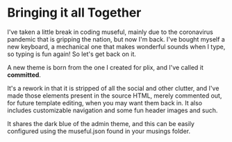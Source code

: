 
[meta-date]: <> (2020-04-11T10:05:04.217Z)
[meta-branch]: <> (master)
[meta-commit]: <> (none)
[meta-user]: <> (Lee Nattress)

# Bringing it all Together

I've taken a little break in coding museful, mainly due to the coronavirus pandemic that is gripping the nation, but now I'm back. I've bought myself a new keyboard, a mechanical one that makes wonderful sounds when I type, so typing is fun again! So let's get back on it.

A new theme is born from the one I created for plix, and I've called it __committed__.

It's a rework in that it is stripped of all the social and other clutter, and I've made those elements present in the source HTML, merely commented out, for future template editing, when you may want them back in. It also includes customizable navigation and some fun header images and such.

It shares the dark blue of the admin theme, and this can be easily configured using the museful.json found in your musings folder.